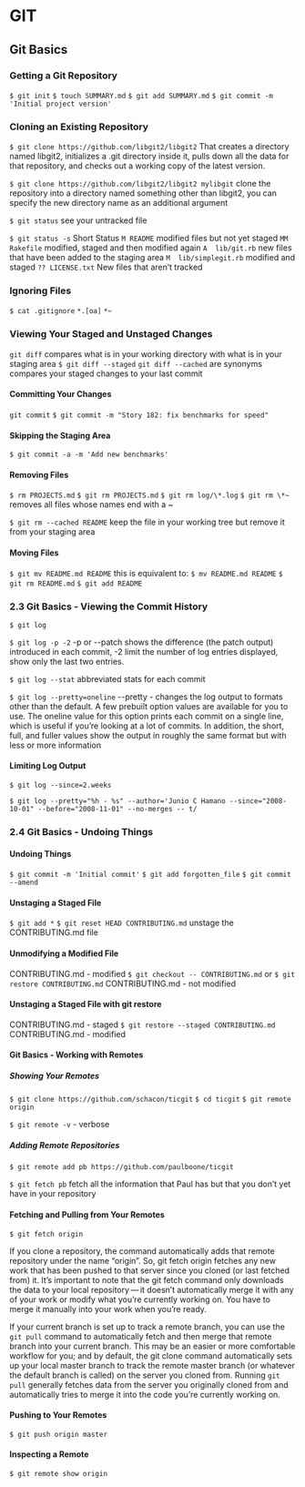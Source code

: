 # GIT

## Git Basics

### Getting a Git Repository

`$ git init`
`$ touch SUMMARY.md`
`$ git add SUMMARY.md`
`$ git commit -m 'Initial project version'`

### Cloning an Existing Repository

`$ git clone https://github.com/libgit2/libgit2`
That creates a directory named libgit2, initializes a .git directory inside it, pulls down all the data for that repository, and checks out a working copy of the latest version.

`$ git clone https://github.com/libgit2/libgit2 mylibgit`
clone the repository into a directory named something other than libgit2, you can specify the new directory name as an additional argument

`$ git status`
see your untracked file 

`$ git status -s` Short Status
 `M README` modified files but not yet staged
`MM Rakefile` modified, staged and then modified again
`A  lib/git.rb` new files that have been added to the staging area
`M  lib/simplegit.rb`  modified and staged
`?? LICENSE.txt` New files that aren’t tracked 

### Ignoring Files

`$ cat .gitignore`
`*.[oa]`
`*~`

### Viewing Your Staged and Unstaged Changes

`git diff` compares what is in your working directory with what is in your staging area
`$ git diff --staged` `git diff --cached` are synonyms
compares your staged changes to your last commit

#### Committing Your Changes

`git commit`
`$ git commit -m "Story 182: fix benchmarks for speed"`

#### Skipping the Staging Area

`$ git commit -a -m 'Add new benchmarks'`

#### Removing Files

`$ rm PROJECTS.md`
`$ git rm PROJECTS.md`
`$ git rm log/\*.log`
`$ git rm \*~` removes all files whose names end with a ~

`$ git rm --cached README`
keep the file in your working tree but remove it from your staging area

#### Moving Files

`$ git mv README.md README`
this is equivalent to:
`$ mv README.md README`
`$ git rm README.md`
`$ git add README`

### 2.3 Git Basics - Viewing the Commit History

`$ git log`

`$ git log -p -2`
-p or --patch shows the difference (the patch output) introduced in each commit, -2 limit the number of log entries displayed, show only the last two entries.

`$ git log --stat`
abbreviated stats for each commit

`$ git log --pretty=oneline`
--pretty - changes the log output to formats other than the default. A few prebuilt option values are available for you to use. The oneline value for this option prints each commit on a single line, which is useful if you’re looking at a lot of commits. In addition, the short, full, and fuller values show the output in roughly the same format but with less or more information

#### Limiting Log Output

`$ git log --since=2.weeks`

`$ git log --pretty="%h - %s" --author='Junio C Hamano --since="2008-10-01" --before="2008-11-01" --no-merges -- t/`

### 2.4 Git Basics - Undoing Things

#### Undoing Things

`$ git commit -m 'Initial commit'`
`$ git add forgotten_file`
`$ git commit --amend`

#### Unstaging a Staged File

`$ git add *`
`$ git reset HEAD CONTRIBUTING.md` unstage the CONTRIBUTING.md file

#### Unmodifying a Modified File

CONTRIBUTING.md - modified
`$ git checkout -- CONTRIBUTING.md`
or
`$ git restore CONTRIBUTING.md`
CONTRIBUTING.md - not modified

#### Unstaging a Staged File with git restore

CONTRIBUTING.md - staged
`$ git restore --staged CONTRIBUTING.md`
CONTRIBUTING.md - modified

#### Git Basics - Working with Remotes

##### Showing Your Remotes

`$ git clone https://github.com/schacon/ticgit`
`$ cd ticgit`
`$ git remote`
`origin`

`$ git remote -v` - verbose

##### Adding Remote Repositories

`$ git remote add pb https://github.com/paulboone/ticgit`

`$ git fetch pb`
fetch all the information that Paul has but that you don’t yet have in your repository

#### Fetching and Pulling from Your Remotes

`$ git fetch origin`

If you clone a repository, the command automatically adds that remote repository under the name “origin”. So, git fetch origin fetches any new work that has been pushed to that server since you cloned (or last fetched from) it. It’s important to note that the git fetch command only downloads the data to your local repository — it doesn’t automatically merge it with any of your work or modify what you’re currently working on. You have to merge it manually into your work when you’re ready.

If your current branch is set up to track a remote branch, you can use the `git pull` command to automatically fetch and then merge that remote branch into your current branch. This may be an easier or more comfortable workflow for you; and by default, the git clone command automatically sets up your local master branch to track the remote master branch (or whatever the default branch is called) on the server you cloned from. Running `git pull` generally fetches data from the server you originally cloned from and automatically tries to merge it into the code you’re currently working on.

#### Pushing to Your Remotes

`$ git push origin master`

#### Inspecting a Remote

`$ git remote show origin`

